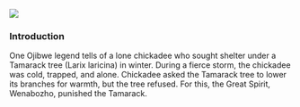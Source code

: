 <a href="https://www.juncture-digital.org"><img src="https://juncture-digital.github.io/juncture/static/images/ve-button.png"></a>

<param ve-config 
title="What We Know Now: Tracing the Tamarack"    source-image="https://upload.wikimedia.org/wikipedia/commons/4/4b/Crowns_of_Siberian_larch_in_winter.jpg"   banner="https://upload.wikimedia.org/wikipedia/commons/4/4b/Crowns_of_Siberian_larch_in_winter.jpg" 
height=100
author="Hannah Hardenbergh"
layout="vertical">


### Introduction
One Ojibwe legend tells of a lone chickadee who sought shelter under a Tamarack tree (Larix laricina) in winter. During a fierce storm, the chickadee was cold, trapped, and alone. Chickadee asked the Tamarack tree to lower its branches for warmth, but the tree refused. For this, the Great Spirit, Wenabozho, punished the Tamarack.
<param ve-image
	   src="wc:Larix_sibirica_with_golden_foliage.jpg"
	   caption: Tamarack tree needles turn a golden yellow in autumn">

